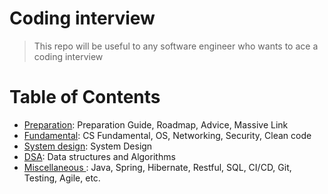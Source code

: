 # Coding interview

> This repo will be useful to any software engineer who wants to ace a coding interview

# Table of Contents
+ [Preparation](./1-preparation/resource.md): Preparation Guide, Roadmap, Advice, Massive Link
+ [Fundamental](2-fundamental/resource.md): CS Fundamental, OS, Networking, Security, Clean code
+ [System design](./3-system-design/resource.md): System Design
+ [DSA](4-dsa/resource.md): Data structures and Algorithms
+ [Miscellaneous ](5-misc/resource.md):  Java, Spring, Hibernate, Restful, SQL, CI/CD, Git, Testing, Agile, etc.